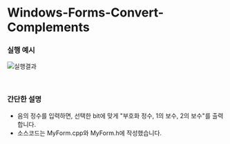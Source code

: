 # Windows-Forms-Convert-Complements

### 실행 예시

![실행결과](https://user-images.githubusercontent.com/52629158/97332027-58a49a00-18bd-11eb-9c0a-b96f224af6dc.png)

<br>

### 간단한 설명

 * 음의 정수를 입력하면, 선택한 bit에 맞게 "부호화 정수, 1의 보수, 2의 보수"를 출력합니다.
 * 소스코드는 MyForm.cpp와 MyForm.h에 작성했습니다.
